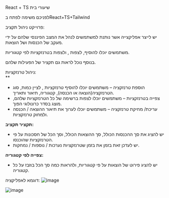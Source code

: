 React + TS שיעורי בית

לפניכם משימה לפתח בReact+TS+Tailwind

פרוייקט ניהול תקציב:

יש לייצר אפליקצייה אשר נותנת למשתמשים לנהל את המצב הפיננסי שלהם על ידי מעקב של הכנסות ושל הוצאות.

משתמשים יוכלו להוסיף, לצפות , ולצפות בטרנזקציות לפי קטגוריות.

בנוסף נוכל לראות גם תקציר של הפעילות שלהם.

ניהול טרנזקציות:  
**

- הוספת טרנזקציה – משתמשים יוכלו להוסיף טרנזקציות , לציין כמות, סוג הטרנזקציה(הוצאה או הכנסה), קטגוריה, תיאור ותאריך.
- צפייה בטרנזקציות – משתמשים יוכלו לצפות ברשימה של כל הטרנזקציות שלהם, מוצג בסדר כרונולוגי הפוך.
- עריכת/ מחיקת טרנזקציה – משתמשים יוכלו לערוך את תיאור ההוצאה / הכנסה ולמחוק טרנזקציות.

**תקציר תקציב:**

- יש להציג את סך ההכנסות הכולל, סך ההוצאות הכולל, וסך הכל של חסכונות על פי הטרנזקציות שהוכנסו.
- יש לעדכן זאת בזמן את בזמן שטרנזקציות נערכות / נוספות / נמחקות.

**צפייה לפי קטגוריה:**

- יש להציג פירוט של הוצאות על פי קטגוריות, ולהראות כמה סך הכל בוזבז על כל קטגוריה.

דוגמא לאפליקציה:
![image](https://github.com/user-attachments/assets/36ad85ef-0f0e-468d-b3d8-ec6a4be71ee3)

![image](https://github.com/user-attachments/assets/5b7f546b-9551-4cef-8bd2-6d0ebc7f0eae)
